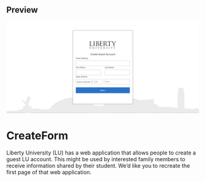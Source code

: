 ## Preview
  <a href="https://ltyohannes.github.io/CreateForm/"><img src="/Demo.jpg"></a>

# CreateForm
Liberty University (LU) has a web application that allows people to create a guest LU account. This might be used by interested family members to receive information shared by their student. We’d like you to recreate the first page of that web application.

